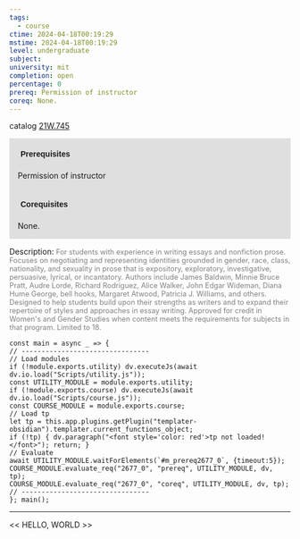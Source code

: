 ```yaml
---
tags:
  - course
ctime: 2024-04-18T00:19:29
mstime: 2024-04-18T00:19:29
level: undergraduate
subject: 
university: mit
completion: open
percentage: 0
prereq: Permission of instructor
coreq: None.
---
```


catalog [21W.745](http://student.mit.edu/catalog/m21Wa.html#21W.745)

<span style="display: block; padding: 15px; background-color: rgb(100, 100, 100, 0.2);"><font id="m_prereq2677_0" style="display: block; font-family: Arial, sans-serif; font-weight: bold; padding: 5px">Prerequisites</font><br><span id="prereq2677_0">Permission of instructor</span></span>
<span style="display: block; padding: 15px; background-color: rgb(100, 100, 100, 0.2);"><font id="m_coreq2677_0" style="display: block; font-family: Arial, sans-serif; font-weight: bold; padding: 5px">Corequisites</font><br><span id="coreq2677_0">None.</span></span>

<font style="">Description:</font>
<font style="color: grey; font-size: 0.8rem;">For students with experience in writing essays and nonfiction prose. Focuses on negotiating and representing identities grounded in gender, race, class, nationality, and sexuality in prose that is expository, exploratory, investigative, persuasive, lyrical, or incantatory. Authors include James Baldwin, Minnie Bruce Pratt, Audre Lorde, Richard Rodriguez, Alice Walker, John Edgar Wideman, Diana Hume George, bell hooks, Margaret Atwood, Patricia J. Williams, and others. Designed to help students build upon their strengths as writers and to expand their repertoire of styles and approaches in essay writing. Approved for credit in Women's and Gender Studies when content meets the requirements for subjects in that program. Limited to 18.</font>

```dataviewjs
const main = async _ => {
// --------------------------------
// Load modules
if (!module.exports.utility) dv.executeJs(await dv.io.load("Scripts/utility.js"));
const UTILITY_MODULE = module.exports.utility;
if (!module.exports.course) dv.executeJs(await dv.io.load("Scripts/course.js"));
const COURSE_MODULE = module.exports.course;
// Load tp
let tp = this.app.plugins.getPlugin("templater-obsidian").templater.current_functions_object;
if (!tp) { dv.paragraph("<font style='color: red'>tp not loaded!</font>"); return; }
// Evaluate
await UTILITY_MODULE.waitForElements(`#m_prereq2677_0`, {timeout:5});
COURSE_MODULE.evaluate_req("2677_0", "prereq", UTILITY_MODULE, dv, tp);
COURSE_MODULE.evaluate_req("2677_0", "coreq", UTILITY_MODULE, dv, tp);
// --------------------------------
}; main();
```

---

<< HELLO, WORLD >>
